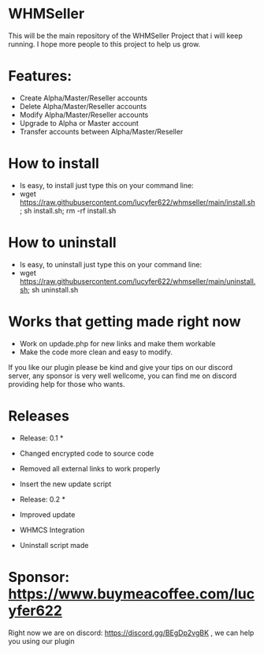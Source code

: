 # WHMSeller

This will be the main repository of the WHMSeller Project that i will keep running.
I hope more people to this project to help us grow.

 # Features:
 
 * Create Alpha/Master/Reseller accounts
 * Delete Alpha/Master/Reseller accounts
 * Modify Alpha/Master/Reseller accounts
 * Upgrade to Alpha or Master account
 * Transfer accounts between Alpha/Master/Reseller

# How to install

* Is easy, to install just type this on your command line: 
* wget https://raw.githubusercontent.com/lucyfer622/whmseller/main/install.sh; sh install.sh; rm -rf install.sh

# How to uninstall

* Is easy, to uninstall just type this on your command line: 
* wget https://raw.githubusercontent.com/lucyfer622/whmseller/main/uninstall.sh; sh uninstall.sh

# Works that getting made right now

* Work on updade.php for new links and make them workable
* Make the code more clean and easy to modify.

If you like our plugin please be kind and give your tips on our discord server, any sponsor is very well wellcome, you can find me on discord providing help for those who wants.

# Releases

* Release: 0.1 *
* Changed encrypted code to source code 
* Removed all external links to work properly 
* Insert the new update script


* Release: 0.2 *
* Improved update
* WHMCS Integration
* Uninstall script made
# Sponsor: https://www.buymeacoffee.com/lucyfer622

Right now we are on discord: https://discord.gg/BEgDp2vgBK , we can help you using our plugin
